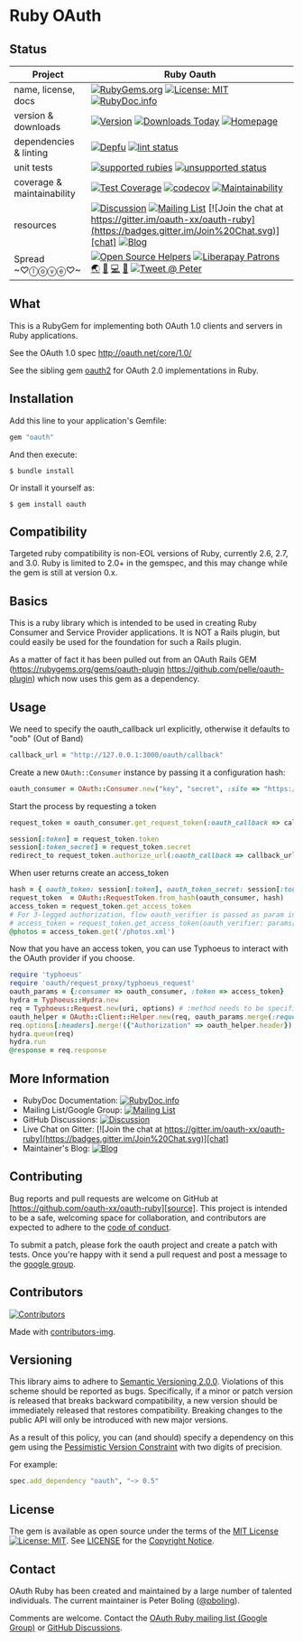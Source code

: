 # Ruby OAuth

## Status

| Project                    |  Ruby Oauth                |
|--------------------------- |--------------------------- |
| name, license, docs        |  [![RubyGems.org](https://img.shields.io/badge/name-oauth-brightgreen.svg?style=flat)][rubygems] [![License: MIT](https://img.shields.io/badge/License-MIT-green.svg)][license-ref] [![RubyDoc.info](https://img.shields.io/badge/documentation-rubydoc-brightgreen.svg?style=flat)][documentation] |
| version & downloads        |  [![Version](https://img.shields.io/gem/v/oauth.svg)][rubygems] [![Downloads Today](https://img.shields.io/gem/rd/oauth.svg)][rubygems] [![Homepage](https://img.shields.io/badge/source-github-brightgreen.svg?style=flat)][source] |
| dependencies & linting     |  [![Depfu](https://badges.depfu.com/badges/d570491bac0ad3b0b65deb3c82028327/count.svg)][depfu] [![lint status](https://github.com/oauth-xx/oauth-ruby/actions/workflows/style.yml/badge.svg)][actions] |
| unit tests                 |  [![supported rubies](https://github.com/oauth-xx/oauth-ruby/actions/workflows/supported.yml/badge.svg)][actions] [![unsupported status](https://github.com/oauth-xx/oauth-ruby/actions/workflows/unsupported.yml/badge.svg)][actions] |
| coverage & maintainability |  [![Test Coverage](https://api.codeclimate.com/v1/badges/3cf23270c21e8791d788/test_coverage)][climate_coverage] [![codecov](https://codecov.io/gh/oauth-xx/oauth-ruby/branch/master/graph/badge.svg?token=4ZNAWNxrf9)][codecov_coverage] [![Maintainability](https://api.codeclimate.com/v1/badges/3cf23270c21e8791d788/maintainability)][climate_maintainability] |
| resources                  |  [![Discussion](https://img.shields.io/badge/discussions-github-brightgreen.svg?style=flat)][gh_discussions] [![Mailing List](https://img.shields.io/badge/group-mailinglist-violet.svg?style=social&logo=google)][mailinglist] [![Join the chat at https://gitter.im/oauth-xx/oauth-ruby](https://badges.gitter.im/Join%20Chat.svg)][chat] [![Blog](https://img.shields.io/badge/blog-railsbling-brightgreen.svg?style=flat)][blogpage] |
| Spread ~♡ⓛⓞⓥⓔ♡~         |  [![Open Source Helpers](https://www.codetriage.com/oauth-xx/oauth-ruby/badges/users.svg)][code_triage] [![Liberapay Patrons](https://img.shields.io/liberapay/patrons/pboling.svg?logo=liberapay)][liberapay_donate] [🌏][aboutme] [👼][angelme] [💻][coderme] [🌹][politicme] [![Tweet @ Peter][followme-img]][tweetme] |

## What

This is a RubyGem for implementing both OAuth 1.0 clients and servers in Ruby
applications.

See the OAuth 1.0 spec http://oauth.net/core/1.0/

See the sibling gem [oauth2](https://github.com/oauth-xx/oauth2) for OAuth 2.0 implementations in Ruby.

## Installation

Add this line to your application's Gemfile:

```ruby
gem "oauth"
```

And then execute:

    $ bundle install

Or install it yourself as:

    $ gem install oauth

## Compatibility

Targeted ruby compatibility is non-EOL versions of Ruby, currently 2.6, 2.7, and
3.0. Ruby is limited to 2.0+ in the gemspec, and this may change while the gem is
still at version 0.x.

## Basics

This is a ruby library which is intended to be used in creating Ruby Consumer
and Service Provider applications. It is NOT a Rails plugin, but could easily
be used for the foundation for such a Rails plugin.

As a matter of fact it has been pulled out from an OAuth Rails GEM
(https://rubygems.org/gems/oauth-plugin https://github.com/pelle/oauth-plugin)
which now uses this gem as a dependency.

## Usage

We need to specify the oauth_callback url explicitly, otherwise it defaults to
"oob" (Out of Band)

```ruby
callback_url = "http://127.0.0.1:3000/oauth/callback"
```

Create a new `OAuth::Consumer` instance by passing it a configuration hash:

```ruby
oauth_consumer = OAuth::Consumer.new("key", "secret", :site => "https://agree2")
```

Start the process by requesting a token

```ruby
request_token = oauth_consumer.get_request_token(:oauth_callback => callback_url)

session[:token] = request_token.token
session[:token_secret] = request_token.secret
redirect_to request_token.authorize_url(:oauth_callback => callback_url)
```

When user returns create an access_token

```ruby
hash = { oauth_token: session[:token], oauth_token_secret: session[:token_secret]}
request_token  = OAuth::RequestToken.from_hash(oauth_consumer, hash)
access_token = request_token.get_access_token
# For 3-legged authorization, flow oauth_verifier is passed as param in callback
# access_token = request_token.get_access_token(oauth_verifier: params[:oauth_verifier])
@photos = access_token.get('/photos.xml')
```

Now that you have an access token, you can use Typhoeus to interact with the
OAuth provider if you choose.

```ruby
require 'typhoeus'
require 'oauth/request_proxy/typhoeus_request'
oauth_params = {:consumer => oauth_consumer, :token => access_token}
hydra = Typhoeus::Hydra.new
req = Typhoeus::Request.new(uri, options) # :method needs to be specified in options
oauth_helper = OAuth::Client::Helper.new(req, oauth_params.merge(:request_uri => uri))
req.options[:headers].merge!({"Authorization" => oauth_helper.header}) # Signs the request
hydra.queue(req)
hydra.run
@response = req.response
```

## More Information

* RubyDoc Documentation: [![RubyDoc.info](https://img.shields.io/badge/documentation-rubydoc-brightgreen.svg?style=flat)][documentation]
* Mailing List/Google Group: [![Mailing List](https://img.shields.io/badge/group-mailinglist-violet.svg?style=social&logo=google)][mailinglist]
* GitHub Discussions: [![Discussion](https://img.shields.io/badge/discussions-github-brightgreen.svg?style=flat)][gh_discussions]
* Live Chat on Gitter: [![Join the chat at https://gitter.im/oauth-xx/oauth-ruby](https://badges.gitter.im/Join%20Chat.svg)][chat]
* Maintainer's Blog: [![Blog](https://img.shields.io/badge/blog-railsbling-brightgreen.svg?style=flat)][blogpage]

## Contributing

Bug reports and pull requests are welcome on GitHub at [https://github.com/oauth-xx/oauth-ruby][source]. This project is
intended to be a safe, welcoming space for collaboration, and contributors are expected to adhere to
the [code of conduct][conduct].

To submit a patch, please fork the oauth project and create a patch with
tests. Once you're happy with it send a pull request and post a message to the
[google group][mailinglist].

## Contributors

[![Contributors](https://contrib.rocks/image?repo=oauth-xx/oauth-ruby)]("https://github.com/oauth-xx/oauth-ruby/graphs/contributors")

Made with [contributors-img](https://contrib.rocks).

## Versioning

This library aims to adhere to [Semantic Versioning 2.0.0][semver]. Violations of this scheme should be reported as
bugs. Specifically, if a minor or patch version is released that breaks backward compatibility, a new version should be
immediately released that restores compatibility. Breaking changes to the public API will only be introduced with new
major versions.

As a result of this policy, you can (and should) specify a dependency on this gem using
the [Pessimistic Version Constraint][pvc] with two digits of precision.

For example:

```ruby
spec.add_dependency "oauth", "~> 0.5"
```

## License

The gem is available as open source under the terms of
the [MIT License][license] [![License: MIT](https://img.shields.io/badge/License-MIT-green.svg)][license-ref].
See [LICENSE][license] for the [Copyright Notice][copyright-notice-explainer].

## Contact

OAuth Ruby has been created and maintained by a large number of talented
individuals. The current maintainer is Peter Boling ([@pboling][gh_sponsors]).

Comments are welcome. Contact the [OAuth Ruby mailing list (Google Group)][mailinglist] or [GitHub Discussions][gh_discussions].

[copyright-notice-explainer]: https://opensource.stackexchange.com/questions/5778/why-do-licenses-such-as-the-mit-license-specify-a-single-year

[gh_discussions]: https://github.com/oauth-xx/oauth-ruby/discussions

[mailinglist]: http://groups.google.com/group/oauth-ruby

[conduct]: https://github.com/oauth-xx/oauth-ruby/blob/master/CODE_OF_CONDUCT.md

[license]: LICENSE

[license-ref]: https://opensource.org/licenses/MIT

[semver]: http://semver.org/

[pvc]: http://guides.rubygems.org/patterns/#pessimistic-version-constraint

[railsbling]: http://www.railsbling.com

[peterboling]: http://www.peterboling.com

[aboutme]: https://about.me/peter.boling

[angelme]: https://angel.co/peter-boling

[coderme]:http://coderwall.com/pboling

[followme-img]: https://img.shields.io/twitter/follow/galtzo.svg?style=social&label=Follow

[tweetme]: http://twitter.com/galtzo

[politicme]: https://nationalprogressiveparty.org

[documentation]: https://rubydoc.info/github/oauth-xx/oauth-ruby/main

[source]: https://github.com/oauth-xx/oauth-ruby/

[actions]: https://github.com/oauth-xx/oauth-ruby/actions

[issues]: https://github.com/oauth-xx/oauth-ruby/issues

[climate_maintainability]: https://codeclimate.com/github/oauth-xx/oauth-ruby/maintainability

[climate_coverage]: https://codeclimate.com/github/oauth-xx/oauth-ruby/test_coverage

[codecov_coverage]: https://codecov.io/gh/oauth-xx/oauth-ruby

[code_triage]: https://www.codetriage.com/oauth-xx/oauth-ruby

[depfu]: https://depfu.com/github/oauth-xx/oauth-ruby?project_id=22868

[blogpage]: http://www.railsbling.com/tags/oauth/

[rubygems]: https://rubygems.org/gems/oauth

[chat]: https://gitter.im/oauth-xx/oauth-ruby?utm_source=badge&utm_medium=badge&utm_campaign=pr-badge&utm_content=badge

[maintenancee_policy]: https://guides.rubyonrails.org/maintenance_policy.html#security-issues

[liberapay_donate]: https://liberapay.com/pboling/donate

[gh_sponsors]: https://github.com/sponsors/pboling